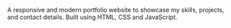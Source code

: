 A responsive and modern portfolio website to showcase my skills, projects, and contact details. Built using HTML, CSS and JavaScript.
